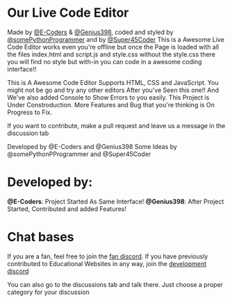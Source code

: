 # Our Live Code Editor
Made by <a href="https://github.com/E-coders">@E-Coders</a> & <a href="https://github.com/Genius398">@Genius398</a>, coded and styled by <a href="github.com/somePythonProgrammer">@somePythonProgrammer</a> and by <a href="github.com/Super45Coder">@Super45Coder</a>
This is a Awesome Live Code Editor works even you're offline but once the Page is loaded with all the files index.html and script.js and style.css without the style.css there you will find no style but with-in you can code in a awesome coding interface!!

This is A Awesome Code Editor Supports HTML, CSS and JavaScript. You might not be go and try any other editors After you've Seen this one!! And We've also added Console to Show Errors to you easily. This Project is Under Constroduction. More Features and Bug that you're thinking is On Progress to Fix.

If you want to contribute, make a pull request and leave us a message in the discussion tab

Developed by @E-Coders and @Genius398
Some Ideas by @somePythonPProgrammer and @Super45Coder

# **Developed by:**
**@E-Coders**: Project Started As Same Interface!
**@Genius398**: After Project Started, Contributed and added Features!


# Chat bases

If you are a fan, feel free to join the <a href="https://discord.gg/nGasHWn7bF">fan discord</a>. If you have previously contributed to Educational Websites in any way, join the <a href="https://discord.gg/H3RcszvGpP">development discord</a>

You can also go to the discussions tab and talk there. Just choose a proper category for your discussion

